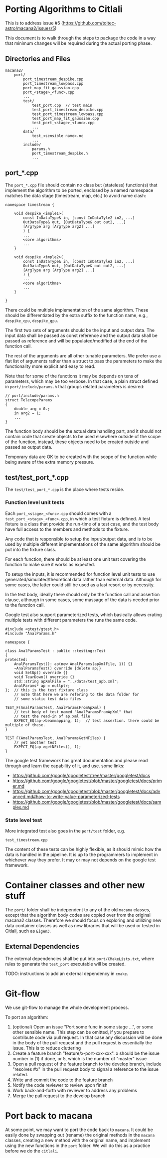 # Porting Algorithms to Citlali

This is to address issue #5 (https://github.com/toltec-astro/macana2/issues/5)

This document is to walk through the steps to package the code in a way that
minimum changes will be required during the actual porting phase.

## Directories and Files

    macana2/
        port/
            port_timestream_despike.cpp
            port_timestream_lowpass.cpp
            port_map_fit_gaussian.cpp
            port_<stage>_<func>.cpp
            ...
            test/
                test_port.cpp  // test main
                test_port_timestream_despike.cpp
                test_port_timestream_lowpass.cpp
                test_port_map_fit_gaussian.cpp
                test_port_<stage>_<func>.cpp
                ...
            data/
                test_<sensible name>.nc
                ...
            include/
                params.h
                port_timestream_despike.h
                ...

## port_*.cpp

The `port_*.cpp` file should contain no class but (stateless) function(s) that
implement the algorithm to be ported, enclosed by a named namespace matches
the data stage (timestream, map, etc.) to avoid name clash:

    namespace timestream {

        void despike_<imple1>(
            const InDataType& in, [const InDataTyle2 in2, ...]
            OutDataType& out, [OutDataType& out out2, ...]
            [ArgType arg [ArgType arg2] ...]
            ) {
            ...
            <core algorithms>
            ...
        }

        void despike_<imple2>(
            const InDataType& in, [const InDataTyle2 in2, ...]
            OutDataType& out, [OutDataType& out out2, ...]
            [ArgType arg [ArgType arg2] ...]
            ) {
            ...
            <core algorithms>
            ...
        }

    }

There could be multiple implementation of the same algorithm. These should be
differentiated by the extra suffix to the function name, e.g., `despike_cpu`,
`despike_gpu`.

The first two sets of arguments should be the input and output data. The input
data shall be passed as const reference and the output data shall be passed as
reference and will be populated/modified at the end of the function call.

The rest of the arguments are all other tunable parameters. We prefer use a flat
list of arguments rather than a struct to pass the parameters to make the functionality
more explicit and easy to read.

Note that for some of the functions it may be depends on tens of parameters, which
may be too verbose. In that case, a plain struct defined in `port/include/params.h`
that groups related parameters is desired:

    // port/include/params.h
    struct TelecopeParams
    {
        double arg = 0.;
        in arg2 = 1;
        ...
    }

The function body should be the actual data handling part, and it should not
contain code that create objects to be used elsewhere outside of the scope of
the function, instead, these objects need to be created outside and passed as
output data.

Temporary data are OK to be created with the scope of the function while being
aware of the extra memory pressure.


## test/test_port_*.cpp

The `test/test_port_*.cpp` is the place where tests reside.

### Function level unit tests

Each `port_<stage>_<func>.cpp` should comes with a
`test_port_<stage>_<func>.cpp`, in which a test fixture is defined. A test
fixture is a class that provide the run-time of a test case, and the test body
have full access to the members and methods to the fixture.

Any code that is responsible to setup the input/output data, and is to be
used by multiple different implementations of the same algorithm should be
put into the fixture class.

For each function, there should be at least one unit test covering the function
to make sure it works as expected.

To setup the inputs, it is recommended for function level unit tests to use
generated/simulated/theoretical data rather than external data. Although for
some cases, the latter could still be used as a last resort or by necessity.

In the test body, ideally there should only be the function call and assertion
clause, although in some cases, some massage of the data is needed prior to the
function call.

Google test also support parameterized tests, which basically
allows crating multiple tests with different parameters the runs the same code.

    #include <gtest/gtest.h>
    #include "AnalParams.h"

    namespace {

    class AnalParamsTest : public ::testing::Test
    {
    protected:
        AnalParamsTest(): ap(new AnalParams(apXmlFile, 1)) {}
        ~AnalParamsTest() override {delete ap;}
        void SetUp() override {}
        void TearDown() override {}
        std::string apXmlFile = "../data/test_apb.xml";
        AnalParams* ap = nullptr;
    };  // this is the test fixture class
        // note that here we are refering to the data folder for
        // some static test data files
 
    TEST_F(AnalParamsTest, AnalParamsFromApXml) {
        // test body of test named "AnalParamsFramApXml" that
        // test the read-in of ap.xml file
        EXPECT_EQ(ap->beammapping, 1);  // test assertion. there could be multiple of these.
    }

    TEST_F(AnalParamsTest, AnalParamsGetNFiles) {
        // yet another test
        EXPECT_EQ(ap->getNFiles(), 1);
    }

The google test framework has great documentation and please read through
and learn the capability of it, and use. some links:

* https://github.com/google/googletest/tree/master/googletest/docs
* https://github.com/google/googletest/blob/master/googletest/docs/primer.md
* https://github.com/google/googletest/blob/master/googletest/docs/advanced.md#how-to-write-value-parameterized-tests
* https://github.com/google/googletest/blob/master/googletest/docs/samples.md


### State level test

More integrated test also goes in the `port/test` folder, e.g.

    test_timestream.cpp

The content of these tests can be highly flexible, as it should mimic how
the data is handled in the pipeline. It is up to the programmers to implement
in whichever way they prefer. It may or may not depends on the google test framework.


# Container classes and other new stuff

The `port/` folder shall be independent to any of the old `macana` classes,
except that the algorithm body codes are copied over from the original macana2
classes. Therefore we should focus on exploring and utilizing new data
container classes as well as new libraries that will be used or tested in
Citlali, such as `Eigen3`.

## External Dependencies

The external dependencies shall be put into `port/CMakeLists.txt`, where rules
to generate the `test_port` executable will be created.

TODO: instructions to add an external dependency in `cmake`.

# Git-flow

We use git-flow to manage the whole development process.

To port an algorithm:

1. (optional) Open an issue "Port some func in some stage ...", or some other sensible name.
   This step can be omitted, if you prepare
   to contribute code via pull request. In that case any discussion will be done in the body
   of the pull request and the pull request is essentially the issue. This is to reduce cluttering
2. Create a feature branch "feature/x-port-xxx-xxx". x should be the issue number in (1) if done,
   or 5, which is the number of "master" issue
3. Open a pull request of the feature branch to the develop branch, include
   "resolves #x" in the pull request body to signal a reference to the issue
   related.
4. Write and commit the code to the feature branch
5. Notify the code reviewer to review upon finish
6. Work back-and-forth with reviewer to address any problems
7. Merge the pull request to the develop branch

# Port back to macana

At some point, we may want to port the code back to `macana`. It could be
easily done by swapping out (rename) the original methods in the `macana`
classes, creating a new method with the original name, and implement using the
new functions in the `port` folder. We will do this as a practice before we do
the `citlali`.
